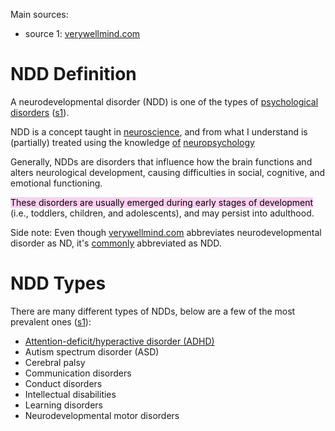 
Main sources:
* source 1: [verywellmind.com](https://www.verywellmind.com/neurodevelopmental-disorders-definition-symptoms-traits-causes-treatment-5221231)


# NDD Definition

A neurodevelopmental disorder (NDD) is one of the types of [psychological disorders](Psychological%20Disorders.md) ([s1](https://www.verywellmind.com/a-list-of-psychological-disorders-2794776)).

NDD is a concept taught in [neuroscience](https://en.wikipedia.org/wiki/Neuroscience?oldformat=true#Neuroscience), and from what I understand is (partially) treated using the knowledge [of](https://www.quora.com/Do-I-use-knowledge-on-or-knowledge-in-in-the-sentence-below#:~:text=Knowledge%20of%20suggests%20a%20more,knowledge%20in%20the%20area%20concerned.) [neuropsychology](../../Neuropsychology.md)

Generally, NDDs are disorders that influence how the brain functions and alters neurological development, causing difficulties in social, cognitive, and emotional functioning.

<mark style="background: #FFB8EBA6;">These disorders are usually emerged during early stages of development</mark> (i.e., toddlers, children, and adolescents), and may persist into adulthood.

Side note: Even though [verywellmind.com](https://www.verywellmind.com/neurodevelopmental-disorders-definition-symptoms-traits-causes-treatment-5221231) abbreviates neurodevelopmental disorder as ND, it's [commonly](https://www.google.com/search?q=neurodevelopmental+Disorder+abbreviation&sca_esv=4a925da9862a794d&sxsrf=ACQVn08buUmH4NITF6BoG5hHdKslvpodzQ%3A1709972078991&ei=bhrsZZuNPLSyi-gPzP-5wAo&ved=0ahUKEwib_N-y3uaEAxU02QIHHcx_DqgQ4dUDCBA&uact=5&oq=neurodevelopmental+Disorder+abbreviation&gs_lp=Egxnd3Mtd2l6LXNlcnAiKG5ldXJvZGV2ZWxvcG1lbnRhbCBEaXNvcmRlciBhYmJyZXZpYXRpb24yCBAAGIAEGKIEMggQABiABBiiBDIIEAAYgAQYogQyCBAAGIAEGKIESKgaUJUGWKoZcAJ4AZABAJgB7wOgAcQcqgEKMC4xMS4yLjEuM7gBA8gBAPgBAZgCBqACzQTCAgoQABhHGNYEGLADmAMAiAYBkAYIkgcDMi40oAfcUQ&sclient=gws-wiz-serp) abbreviated as NDD.

# NDD Types

There are many different types of NDDs, below are a few of the most prevalent ones ([s1](https://www.verywellmind.com/neurodevelopmental-disorders-definition-symptoms-traits-causes-treatment-5221231#mntl-sc-block_1-0-7)): 

- [Attention-deficit/hyperactive disorder (ADHD)](ADHD/ADHD%20-%20Attention-Deficit%20Hyperactive%20Disorder.md)
- Autism spectrum disorder (ASD)
- Cerebral palsy
- Communication disorders
- Conduct disorders 
- Intellectual disabilities
- Learning disorders
- Neurodevelopmental motor disorders